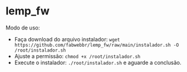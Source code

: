 # lemp_fw

Modo de uso:
- Faça download do arquivo instalador: ```wget https://github.com/fabwebbr/lemp_fw/raw/main/instalador.sh -O /root/instalador.sh```
- Ajuste a permissão: ```chmod +x /root/instalador.sh```
- Execute o instalador: ```./root/instalador.sh``` e aguarde a conclusão.
